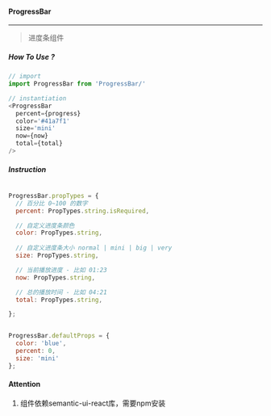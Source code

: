 #### ProgressBar
_________________
>进度条组件

##### How To Use ?
```js
// import
import ProgressBar from 'ProgressBar/'

// instantiation
<ProgressBar
  percent={progress}
  color='#41a7f1' 
  size='mini'
  now={now}
  total={total}
/>

```

##### Instruction
```js

ProgressBar.propTypes = {
  // 百分比 0~100 的数字
  percent: PropTypes.string.isRequired,

  // 自定义进度条颜色
  color: PropTypes.string,
  
  // 自定义进度条大小 normal | mini | big | very
  size: PropTypes.string,

  // 当前播放进度 - 比如 01:23
  now: PropTypes.string,

  // 总的播放时间 - 比如 04:21
  total: PropTypes.string,

};


ProgressBar.defaultProps = {
  color: 'blue',
  percent: 0,
  size: 'mini'
};
```

#### Attention
1. 组件依赖semantic-ui-react库，需要npm安装
